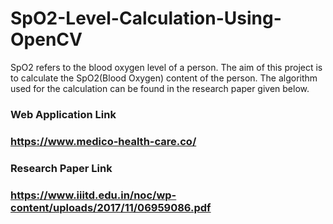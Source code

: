 # SpO2-Level-Calculation-Using-OpenCV

SpO2 refers to the blood oxygen level of a person. The aim of this project is to calculate the SpO2(Blood Oxygen) content of the person.
The algorithm used for the calculation can be found in the research paper given below.

### Web Application Link
### https://www.medico-health-care.co/

### Research Paper Link
### https://www.iiitd.edu.in/noc/wp-content/uploads/2017/11/06959086.pdf
